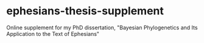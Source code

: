 # ephesians-thesis-supplement
Online supplement for my PhD dissertation, "Bayesian Phylogenetics and Its Application to the Text of Ephesians"
